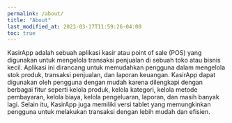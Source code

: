 ```yaml
---
permalink: /about/
title: "About"
last_modified_at: 2023-03-17T11:59:26-04:00
toc: true
---
```


KasirApp adalah sebuah aplikasi kasir atau point of sale (POS) yang digunakan untuk mengelola transaksi penjualan di sebuah toko atau bisnis kecil. Aplikasi ini dirancang untuk memudahkan pengguna dalam mengelola stok produk, transaksi penjualan, dan laporan keuangan. KasirApp dapat digunakan oleh pengguna dengan mudah karena dilengkapi dengan berbagai fitur seperti kelola produk, kelola kategori, kelola metode pembayaran, kelola biaya, kelola pengeluaran, laporan, dan masih banyak lagi. Selain itu, KasirApp juga memiliki versi tablet yang memungkinkan pengguna untuk melakukan transaksi dengan lebih mudah dan efisien.
